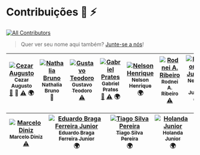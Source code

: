 # Contribuições :wolf: :zap:
[![All Contributors](https://img.shields.io/badge/all_contributors-0-orange.svg?style=flat-square)](#contributors)

> Quer ver seu nome aqui também? [Junte-se a nós](CONTRIBUTING.md)!

<!-- Contributors START
Cezar_Augusto cezaraugusto http://cezaraugusto.net doc prReview tests translation
Nathalia_Bruno nathaliabruno http://nathaliabruno.com prReview
Gustavo_Teodoro gustavoteodoro http://gustavoteodoro.com tests
Gabriel_Prates gabsprates http://gabsprates.com doc tests translation
Nelson_Henrique nersoh https://github.com/nersoh translation
Rodnei_A._Ribeiro raribeiro http://engenheirofront.com tests
Nelson_P._Junior nelsonpjunior https://github.com/nelsonpjunior translation
Marcelo_Diniz marcelod http://www.marcelod.com.br tests
Eduardo_Braga_Ferreira_Junior ebragaparah https://github.com/ebragaparah translation
Tiago_Silva_Pereira TiagoSilvaPereira https://github.com/TiagoSilvaPereira translation
Holanda_Junior holandajunior https://github.com/holandajunior translation
Contributors END -->
<!-- Contributors table START -->
| [![Cezar Augusto](https://avatars.githubusercontent.com/cezaraugusto?s=100)<br /><sub>Cezar Augusto</sub>](http://cezaraugusto.net)<br />[📖](git@github.com:cezaraugusto/You-Dont-Know-JS/commits?author=cezaraugusto) 👀 [⚠️](git@github.com:cezaraugusto/You-Dont-Know-JS/commits?author=cezaraugusto) 🌍 | [![Nathalia Bruno](https://avatars.githubusercontent.com/nathaliabruno?s=100)<br /><sub>Nathalia Bruno</sub>](http://nathaliabruno.com)<br />👀 | [![Gustavo Teodoro](https://avatars.githubusercontent.com/gustavoteodoro?s=100)<br /><sub>Gustavo Teodoro</sub>](http://gustavoteodoro.com)<br />[⚠️](git@github.com:cezaraugusto/You-Dont-Know-JS/commits?author=gustavoteodoro) | [![Gabriel Prates](https://avatars.githubusercontent.com/gabsprates?s=100)<br /><sub>Gabriel Prates</sub>](http://gabsprates.com)<br />[📖](git@github.com:cezaraugusto/You-Dont-Know-JS/commits?author=gabsprates) [⚠️](git@github.com:cezaraugusto/You-Dont-Know-JS/commits?author=gabsprates) 🌍 | [![Nelson Henrique](https://avatars.githubusercontent.com/nersoh?s=100)<br /><sub>Nelson Henrique</sub>](https://github.com/nersoh)<br />🌍 | [![Rodnei A. Ribeiro](https://avatars.githubusercontent.com/raribeiro?s=100)<br /><sub>Rodnei A. Ribeiro</sub>](http://engenheirofront.com)<br />[⚠️](git@github.com:cezaraugusto/You-Dont-Know-JS/commits?author=raribeiro) | [![Nelson P. Junior](https://avatars.githubusercontent.com/nelsonpjunior?s=100)<br /><sub>Nelson P. Junior</sub>](https://github.com/nelsonpjunior)<br />🌍 |
| :---: | :---: | :---: | :---: | :---: | :---: | :---: |

| [![Marcelo Diniz](https://avatars.githubusercontent.com/marcelod?s=100)<br /><sub>Marcelo Diniz</sub>](http://www.marcelod.com.br)<br />[⚠️](git@github.com:cezaraugusto/You-Dont-Know-JS/commits?author=marcelod) | [![Eduardo Braga Ferreira Junior](https://avatars.githubusercontent.com/ebragaparah?s=100)<br /><sub>Eduardo Braga Ferreira Junior</sub>](https://github.com/ebragaparah)<br />🌍 | [![Tiago Silva Pereira](https://avatars.githubusercontent.com/TiagoSilvaPereira?s=100)<br /><sub>Tiago Silva Pereira</sub>](https://github.com/TiagoSilvaPereira)<br />🌍 | [![Holanda Junior](https://avatars.githubusercontent.com/holandajunior?s=100)<br /><sub>Holanda Junior</sub>](https://github.com/holandajunior)<br />🌍 |
| :---: | :---: | :---: | :---: |
<!-- Contributors table END -->

